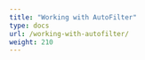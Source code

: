 ```yaml
---
title: "Working with AutoFilter"
type: docs
url: /working-with-autofilter/
weight: 210
---
```



